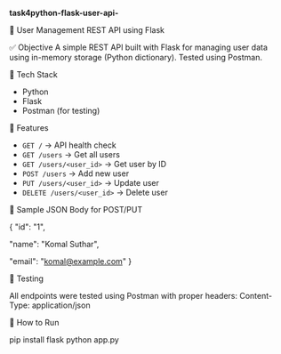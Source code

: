 **task4python-flask-user-api-**

🧠 User Management REST API using Flask

✅ Objective
A simple REST API built with Flask for managing user data using in-memory storage (Python dictionary). 
Tested using Postman.

🔧 Tech Stack
- Python
- Flask
- Postman (for testing)

📌 Features
- `GET /` → API health check
- `GET /users` → Get all users
- `GET /users/<user_id>` → Get user by ID
- `POST /users` → Add new user
- `PUT /users/<user_id>` → Update user
- `DELETE /users/<user_id>` → Delete user

🔄 Sample JSON Body for POST/PUT 

{
  "id": "1",
  
  "name": "Komal Suthar",
  
  "email": "komal@example.com"
}

📸 Testing

All endpoints were tested using Postman with proper headers:
Content-Type: application/json

📁 How to Run

pip install flask
python app.py

